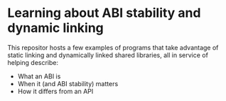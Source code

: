 # Learning about ABI stability and dynamic linking

This repositor hosts a few examples of programs that take advantage of static
linking and dynamically linked shared libraries, all in service of helping
describe:

 - What an ABI is
 - When it (and ABI stability) matters
 - How it differs from an API
